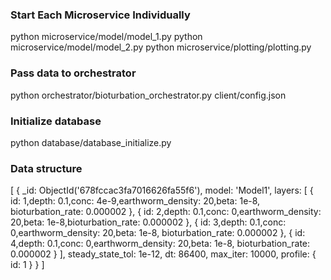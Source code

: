 ### Start Each Microservice Individually
python microservice/model/model_1.py
python microservice/model/model_2.py
python microservice/plotting/plotting.py

### Pass data to orchestrator
python orchestrator/bioturbation_orchestrator.py client/config.json



### Initialize database

python database/database_initialize.py

### Data structure
[
  {
    _id: ObjectId('678fccac3fa7016626fa55f6'),
    model: 'Model1',
    layers: [
      {
        id: 1,depth: 0.1,conc: 4e-9,earthworm_density: 20,beta: 1e-8, bioturbation_rate: 0.000002
      },
      {
        id: 2,depth: 0.1,conc: 0,earthworm_density: 20,beta: 1e-8,bioturbation_rate: 0.000002
      },
      {
        id: 3,depth: 0.1,conc: 0,earthworm_density: 20,beta: 1e-8,
        bioturbation_rate: 0.000002
      },
      {
        id: 4,depth: 0.1,conc: 0,earthworm_density: 20,beta: 1e-8,
        bioturbation_rate: 0.000002
      }
    ],
    steady_state_tol: 1e-12,
    dt: 86400,
    max_iter: 10000,
    profile: { id: 1 }
  }
]
